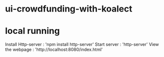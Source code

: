 # ui-crowdfunding-with-koalect

# local running
Install Http-server : 'npm install http-server'
Start server : 'http-server'
View the webpage : 'http://localhost:8080/index.html' 